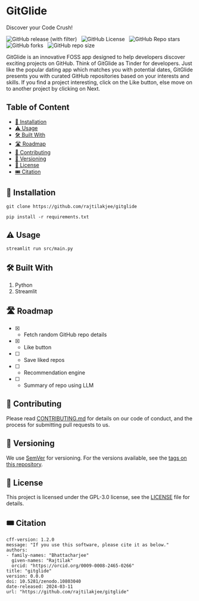 <!-- omit in toc -->
# GitGlide
Discover your Code Crush!

![GitHub release (with filter)](https://img.shields.io/github/v/release/rajtilakjee/gitglide) &nbsp; ![GitHub License](https://img.shields.io/github/license/rajtilakjee/gitglide) &nbsp; ![GitHub Repo stars](https://img.shields.io/github/stars/rajtilakjee/gitglide) &nbsp; ![GitHub forks](https://img.shields.io/github/forks/rajtilakjee/gitglide) &nbsp; ![GitHub repo size](https://img.shields.io/github/repo-size/rajtilakjee/gitglide)

GitGlide is an innovative FOSS app designed to help developers discover exciting projects on GitHub. Think of GitGlide as Tinder for developers. Just like the popular dating app which matches you with potential dates, GitGlide presents you with curated GitHub repositories based on your interests and skills. If you find a project interesting, click on the Like button, else move on to another project by clicking on Next.

<!-- omit in toc -->
## Table of Content

- [🚀 Installation](#-installation)
- [⚠️ Usage](#️-usage)
- [🛠️ Built With](#️-built-with)
- [🛣️ Roadmap](#roadmap)
- [🚸 Contributing](#-contributing)
- [🪫 Versioning](#-versioning)
- [🪪 License](#️-license)
- [🎟️ Citation](#-citation)

## 🚀 Installation

```
git clone https://github.com/rajtilakjee/gitglide

pip install -r requirements.txt
```

## ⚠️ Usage
```
streamlit run src/main.py
```

## 🛠️ Built With

1. Python
2. Streamlit

## 🛣️ Roadmap

- [X] - Fetch random GitHub repo details
- [X] - Like button
- [ ] - Save liked repos
- [ ] - Recommendation engine
- [ ] - Summary of repo using LLM

## 🚸 Contributing

Please read [CONTRIBUTING.md](CONTRIBUTING.md) for details on our code of conduct, and the process for submitting pull requests to us.

## 🪫 Versioning

We use [SemVer](http://semver.org/) for versioning. For the versions available, see the [tags on this repository](https://github.com/rajtilakjee/gitglide/tags).

## 🪪 License

This project is licensed under the GPL-3.0 license, see the [LICENSE](LICENSE) file for details.

## 🎟️ Citation
```
cff-version: 1.2.0
message: "If you use this software, please cite it as below."
authors:
- family-names: "Bhattacharjee"
  given-names: "Rajtilak"
  orcid: "https://orcid.org/0009-0008-2465-0266"
title: "gitglide"
version: 0.0.0
doi: 10.5281/zenodo.10803040
date-released: 2024-03-11
url: "https://github.com/rajtilakjee/gitglide"
```
